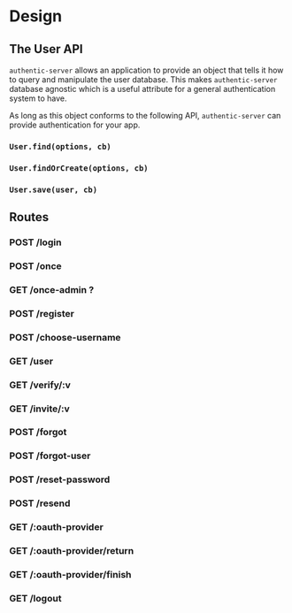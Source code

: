 # Design

## The User API

`authentic-server` allows an application to provide an object that tells it how to query and manipulate
the user database.  This makes `authentic-server` database agnostic which is a useful attribute for
a general authentication system to have.

As long as this object conforms to the following API, `authentic-server` can provide authentication for
your app.

### `User.find(options, cb)`

### `User.findOrCreate(options, cb)`

### `User.save(user, cb)`


## Routes

### POST /login

### POST /once

### GET /once-admin ?

### POST /register

### POST /choose-username

### GET /user

### GET /verify/:v

### GET /invite/:v

### POST /forgot

### POST /forgot-user

### POST /reset-password

### POST /resend

### GET /:oauth-provider

### GET /:oauth-provider/return

### GET /:oauth-provider/finish

### GET /logout
